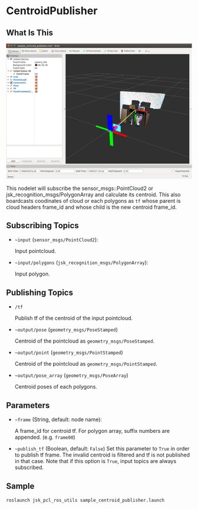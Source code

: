 # CentroidPublisher
## What Is This

![](images/centroid_publisher.jpg)

This nodelet will subscribe the sensor\_msgs::PointCloud2 or jsk\_recognition\_msgs/PolygonArray and calculate its centroid.
This also boardcasts coodinates of cloud or each polygons as `tf` whose parent is cloud headers frame\_id and whose child is the new centroid frame_id.

## Subscribing Topics
* `~input` (`sensor_msgs/PointCloud2`):

   Input pointcloud.
* `~input/polygons` (`jsk_recognition_msgs/PolygonArray`):

   Input polygon.

## Publishing Topics
* `/tf`

   Publish tf of the centroid of the input pointcloud.
* `~output/pose` (`geometry_msgs/PoseStamped`)

   Centroid of the pointcloud as `geometry_msgs/PoseStamped`.
* `~output/point` (`geometry_msgs/PointStamped`)

   Centroid of the pointcloud as `geometry_msgs/PointStamped`.
* `~output/pose_array` (`geometry_msgs/PoseArray`)

   Centroid poses of each polygons.

## Parameters
* `~frame` (String, default: node name):

   A frame_id for centroid tf.
   For polygon array, suffix numbers are appended. (e.g. `frame00`)

* `~publish_tf` (Boolean, default: `False`)
  Set this parameter to `True` in order to publish tf frame.
  The invalid centroid is filtered and tf is not published in that case.
  Note that if this option is `True`, input topics are always subscribed.

## Sample

```
roslaunch jsk_pcl_ros_utils sample_centroid_publisher.launch
```
